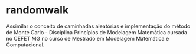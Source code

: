 # randomwalk
Assimilar o conceito de caminhadas aleatórias e implementação do método de Monte Carlo - Disciplina Princípios de Modelagem Matemática cursada  no  CEFET MG no curso de Mestrado em Modelagem Matemática e Computacional. 
